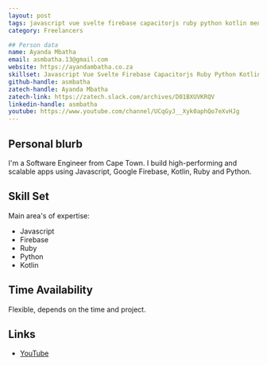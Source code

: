 ```yaml
---
layout: post
tags: javascript vue svelte firebase capacitorjs ruby python kotlin mentoring
category: Freelancers

## Person data
name: Ayanda Mbatha
email: asmbatha.13@gmail.com
website: https://ayandambatha.co.za
skillset: Javascript Vue Svelte Firebase Capacitorjs Ruby Python Kotlin
github-handle: asmbatha
zatech-handle: Ayanda Mbatha
zatech-link: https://zatech.slack.com/archives/D01BXUVKRQV
linkedin-handle: asmbatha
youtube: https://www.youtube.com/channel/UCqGyJ__Xyk0aphQo7eXvHJg
---
```


## Personal blurb

I'm a Software Engineer from Cape Town. I build high-performing and scalable apps using Javascript, Google Firebase, Kotlin, Ruby and Python.

## Skill Set

Main area's of expertise:
* Javascript
* Firebase
* Ruby
* Python
* Kotlin


## Time Availability
Flexible, depends on the time and project.

## Links
- [YouTube](https://www.youtube.com/channel/UCqGyJ__Xyk0aphQo7eXvHJg)
